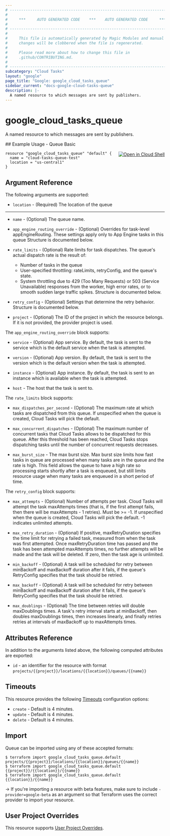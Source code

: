 ```yaml
---
# ----------------------------------------------------------------------------
#
#     ***     AUTO GENERATED CODE    ***    AUTO GENERATED CODE     ***
#
# ----------------------------------------------------------------------------
#
#     This file is automatically generated by Magic Modules and manual
#     changes will be clobbered when the file is regenerated.
#
#     Please read more about how to change this file in
#     .github/CONTRIBUTING.md.
#
# ----------------------------------------------------------------------------
subcategory: "Cloud Tasks"
layout: "google"
page_title: "Google: google_cloud_tasks_queue"
sidebar_current: "docs-google-cloud-tasks-queue"
description: |-
  A named resource to which messages are sent by publishers.
---
```


# google\_cloud\_tasks\_queue

A named resource to which messages are sent by publishers.



<div class = "oics-button" style="float: right; margin: 0 0 -15px">
  <a href="https://console.cloud.google.com/cloudshell/open?cloudshell_git_repo=https%3A%2F%2Fgithub.com%2Fterraform-google-modules%2Fdocs-examples.git&cloudshell_working_dir=queue_basic&cloudshell_image=gcr.io%2Fgraphite-cloud-shell-images%2Fterraform%3Alatest&open_in_editor=main.tf&cloudshell_print=.%2Fmotd&cloudshell_tutorial=.%2Ftutorial.md" target="_blank">
    <img alt="Open in Cloud Shell" src="//gstatic.com/cloudssh/images/open-btn.svg" style="max-height: 44px; margin: 32px auto; max-width: 100%;">
  </a>
</div>
## Example Usage - Queue Basic


```hcl
resource "google_cloud_tasks_queue" "default" {
  name = "cloud-tasks-queue-test"
  location = "us-central1"
}
```

## Argument Reference

The following arguments are supported:


* `location` -
  (Required)
  The location of the queue


- - -


* `name` -
  (Optional)
  The queue name.

* `app_engine_routing_override` -
  (Optional)
  Overrides for task-level appEngineRouting. These settings apply only
  to App Engine tasks in this queue
  Structure is documented below.

* `rate_limits` -
  (Optional)
  Rate limits for task dispatches.
  The queue's actual dispatch rate is the result of:
  * Number of tasks in the queue
  * User-specified throttling: rateLimits, retryConfig, and the queue's state.
  * System throttling due to 429 (Too Many Requests) or 503 (Service
    Unavailable) responses from the worker, high error rates, or to
    smooth sudden large traffic spikes.
  Structure is documented below.

* `retry_config` -
  (Optional)
  Settings that determine the retry behavior.
  Structure is documented below.

* `project` - (Optional) The ID of the project in which the resource belongs.
    If it is not provided, the provider project is used.


The `app_engine_routing_override` block supports:

* `service` -
  (Optional)
  App service.
  By default, the task is sent to the service which is the default service when the task is attempted.

* `version` -
  (Optional)
  App version.
  By default, the task is sent to the version which is the default version when the task is attempted.

* `instance` -
  (Optional)
  App instance.
  By default, the task is sent to an instance which is available when the task is attempted.

* `host` -
  The host that the task is sent to.

The `rate_limits` block supports:

* `max_dispatches_per_second` -
  (Optional)
  The maximum rate at which tasks are dispatched from this queue.
  If unspecified when the queue is created, Cloud Tasks will pick the default.

* `max_concurrent_dispatches` -
  (Optional)
  The maximum number of concurrent tasks that Cloud Tasks allows to
  be dispatched for this queue. After this threshold has been
  reached, Cloud Tasks stops dispatching tasks until the number of
  concurrent requests decreases.

* `max_burst_size` -
  The max burst size.
  Max burst size limits how fast tasks in queue are processed when many tasks are
  in the queue and the rate is high. This field allows the queue to have a high
  rate so processing starts shortly after a task is enqueued, but still limits
  resource usage when many tasks are enqueued in a short period of time.

The `retry_config` block supports:

* `max_attempts` -
  (Optional)
  Number of attempts per task.
  Cloud Tasks will attempt the task maxAttempts times (that is, if
  the first attempt fails, then there will be maxAttempts - 1
  retries). Must be >= -1.
  If unspecified when the queue is created, Cloud Tasks will pick
  the default.
  -1 indicates unlimited attempts.

* `max_retry_duration` -
  (Optional)
  If positive, maxRetryDuration specifies the time limit for
  retrying a failed task, measured from when the task was first
  attempted. Once maxRetryDuration time has passed and the task has
  been attempted maxAttempts times, no further attempts will be
  made and the task will be deleted.
  If zero, then the task age is unlimited.

* `min_backoff` -
  (Optional)
  A task will be scheduled for retry between minBackoff and
  maxBackoff duration after it fails, if the queue's RetryConfig
  specifies that the task should be retried.

* `max_backoff` -
  (Optional)
  A task will be scheduled for retry between minBackoff and
  maxBackoff duration after it fails, if the queue's RetryConfig
  specifies that the task should be retried.

* `max_doublings` -
  (Optional)
  The time between retries will double maxDoublings times.
  A task's retry interval starts at minBackoff, then doubles maxDoublings times,
  then increases linearly, and finally retries retries at intervals of maxBackoff
  up to maxAttempts times.

## Attributes Reference

In addition to the arguments listed above, the following computed attributes are exported:

* `id` - an identifier for the resource with format `projects/{{project}}/locations/{{location}}/queues/{{name}}`


## Timeouts

This resource provides the following
[Timeouts](/docs/configuration/resources.html#timeouts) configuration options:

- `create` - Default is 4 minutes.
- `update` - Default is 4 minutes.
- `delete` - Default is 4 minutes.

## Import

Queue can be imported using any of these accepted formats:

```
$ terraform import google_cloud_tasks_queue.default projects/{{project}}/locations/{{location}}/queues/{{name}}
$ terraform import google_cloud_tasks_queue.default {{project}}/{{location}}/{{name}}
$ terraform import google_cloud_tasks_queue.default {{location}}/{{name}}
```

-> If you're importing a resource with beta features, make sure to include `-provider=google-beta`
as an argument so that Terraform uses the correct provider to import your resource.

## User Project Overrides

This resource supports [User Project Overrides](https://www.terraform.io/docs/providers/google/guides/provider_reference.html#user_project_override).
